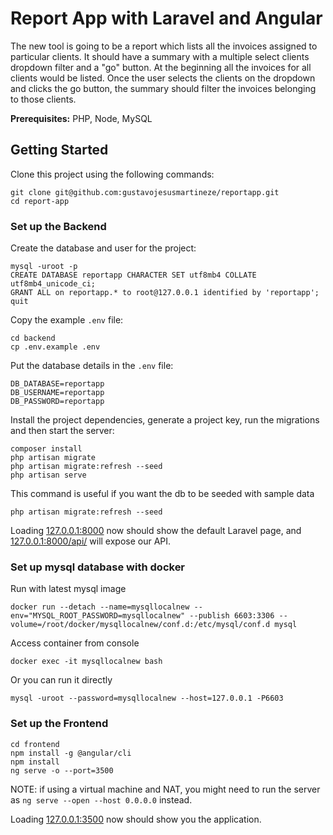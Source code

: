 # Report App with Laravel and Angular

The new tool is going to be a report which lists all the invoices assigned to particular clients. It should have a summary with a multiple select clients dropdown filter and a "go" button. At the beginning all the invoices for all clients would be listed. Once the user selects the clients on the dropdown and clicks the go button, the summary should filter the invoices belonging to those clients.


**Prerequisites:** PHP, Node, MySQL

## Getting Started

Clone this project using the following commands:

```
git clone git@github.com:gustavojesusmartineze/reportapp.git
cd report-app
```

### Set up the Backend

Create the database and user for the project:

```
mysql -uroot -p
CREATE DATABASE reportapp CHARACTER SET utf8mb4 COLLATE utf8mb4_unicode_ci;
GRANT ALL on reportapp.* to root@127.0.0.1 identified by 'reportapp';
quit
```

Copy the example `.env` file:

```
cd backend
cp .env.example .env
```

Put the database details in the `.env` file:

```
DB_DATABASE=reportapp
DB_USERNAME=reportapp
DB_PASSWORD=reportapp
```

Install the project dependencies, generate a project key, run the migrations and then start the server:

```
composer install
php artisan migrate
php artisan migrate:refresh --seed
php artisan serve
```


This command is useful if you want the db to be seeded with sample data
```
php artisan migrate:refresh --seed
```

Loading [127.0.0.1:8000](127.0.0.1:8000) now should show the default Laravel page, and [127.0.0.1:8000/api/](127.0.0.1:8000/api/) will expose our API.

### Set up mysql database with docker
Run with latest mysql image
```
docker run --detach --name=mysqllocalnew --env="MYSQL_ROOT_PASSWORD=mysqllocalnew" --publish 6603:3306 --volume=/root/docker/mysqllocalnew/conf.d:/etc/mysql/conf.d mysql
```

Access container from console
```
docker exec -it mysqllocalnew bash
```

Or you can run it directly
```
mysql -uroot --password=mysqllocalnew --host=127.0.0.1 -P6603 
```

### Set up the Frontend

```
cd frontend
npm install -g @angular/cli
npm install
ng serve -o --port=3500
```

NOTE: if using a virtual machine and NAT, you might need to run the server as `ng serve --open --host 0.0.0.0` instead.

Loading [127.0.0.1:3500](127.0.0.1:3500) now should show you the application.
